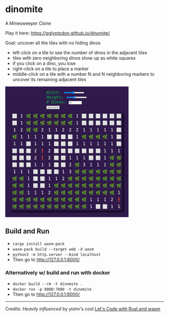 # dinomite
A Minesweeper Clone

Play it here: https://gglyptodon.github.io/dinomite/

Goal: uncover all the tiles with no hiding dinos
- left-click on a tile to see the number of dinos in the adjacent tiles
- tiles with zero neighboring dinos show up as white squares
- if you click on a dino, you lose
- right-click on a tile to place a marker
- middle-click on a tile with a number N and N neighboring markers to uncover its remaining adjacent tiles

![screenshot](img/img0.png)

## Build and Run
- ``cargo install wasm-pack``
- ``wasm-pack build --target web -d wasm``
- ``python3 -m http.server --bind localhost``
- Then go to http://127.0.0.1:8000/ 

### Alternatively w/ build and run with docker
- ``docker build --rm -t dinomite .``
- ``docker run -p 8000:7000 -t dinomite``
- Then go to http://127.0.0.1:8000/
 

---
Credits:
*Heavily influenced* by yishn's cool [Let's Code with Rust and wasm](https://www.youtube.com/playlist?list=PLtTT8p-gjGEdGzZ0ET2bwNnA6iP_mmmrv)
